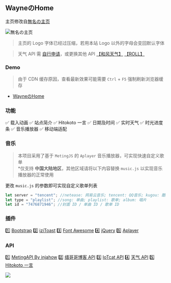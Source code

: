 <p>
<strong><h2>WayneのHome</h2></strong>
</p>

主页修改自[無名の主页](https://github.com/imsyy/home)

![無名の主页](https://s2.loli.net/2022/07/14/K5JigfvDoNewtuS.webp)

>主页的 Logo 字体已经过压缩，若用本站 Logo 以外的字母会变回默认字体

>天气 API 需 [自行申请](https://www.tianqiapi.com/)，或更换其他 API [【和风天气】](https://dev.qweather.com/) [【ROLL】](https://www.mxnzp.com/doc/list)

### Demo
>由于 CDN 缓存原因，查看最新效果可能需要 `Ctrl` + `F5` 强制刷新浏览器缓存

- [WayneのHome](https://kong.pub/)

### 功能

✅ 载入动画
✅ 站点简介
✅ Hitokoto 一言
✅ 日期及时间
✅ 实时天气
✅ 时光进度条
✅ 音乐播放器
✅ 移动端适配

### 音乐

>本项目采用了基于 `MetingJS` 的 `Aplayer` 音乐播放器，可实现快速自定义歌单  
>*仅支持 **中国大陆地区**，其他区域请将以下内容替换 `music.js` 以实现音乐播放器的正常使用

更改 `music.js` 的参数即可实现自定义歌单列表

```js
let server = "tencent"; //netease: 网易云音乐; tencent: QQ音乐; kugou: 酷狗音乐; xiami: 虾米; kuwo: 酷我
let type = "playlist"; //song: 单曲; playlist: 歌单; album: 唱片
let id = "7476871946"; //封面 ID / 单曲 ID / 歌单 ID
```

### 插件

1️⃣ [Bootstrap](https://getbootstrap.com/)
2️⃣ [iziToast](https://izitoast.marcelodolza.com/)
3️⃣ [Font Awesome](https://fontawesome.com/)
4️⃣ [jQuery](https://jquery.com/)
5️⃣ [Aplayer](https://aplayer.js.org/)

### API

1️⃣ [MetingAPI By injahow](https://api.injahow.cn/meting/)
2️⃣ [缙哥哥博客 API](https://www.dujin.org/3618.html)
3️⃣ [IoTcat API](https://www.eee.dog/tech/rand-pic-api.html)
4️⃣ [天气 API](https://www.tianqiapi.com/)
5️⃣ [Hitokoto 一言](https://hitokoto.cn/)

<a title="Copyright" target="_blank" href="https://kong.pub/"><img src="https://img.shields.io/badge/Copyright%20%C2%A9%202022--2023-Wayne-red"></a>
